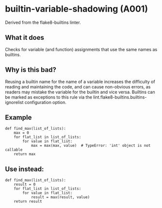 # builtin-variable-shadowing (A001)
Derived from the flake8-builtins linter.
## What it does
Checks for variable (and function) assignments that use the same names
as builtins.
## Why is this bad?
Reusing a builtin name for the name of a variable increases the
difficulty of reading and maintaining the code, and can cause
non-obvious errors, as readers may mistake the variable for the
builtin and vice versa.
Builtins can be marked as exceptions to this rule via the
lint.flake8-builtins.builtins-ignorelist configuration option.
## Example
```
def find_max(list_of_lists):
    max = 0
    for flat_list in list_of_lists:
        for value in flat_list:
            max = max(max, value)  # TypeError: 'int' object is not callable
    return max
```
## Use instead:
```
def find_max(list_of_lists):
    result = 0
    for flat_list in list_of_lists:
        for value in flat_list:
            result = max(result, value)
    return result
```